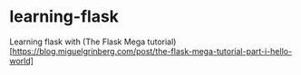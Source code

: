 # learning-flask

Learning flask with (The Flask Mega tutorial)[https://blog.miguelgrinberg.com/post/the-flask-mega-tutorial-part-i-hello-world]
